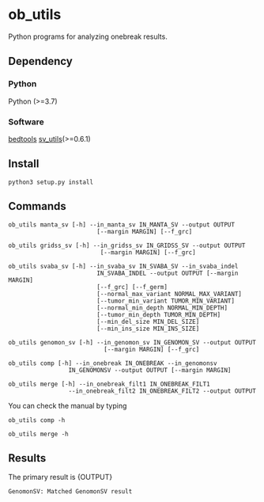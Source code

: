 # ob_utils
Python programs for analyzing onebreak results.

## Dependency

### Python
Python (>=3.7)

### Software
[bedtools](http://bedtools.readthedocs.org/en/latest/)
[sv_utils](https://github.com/friend1ws/sv_utils)(>=0.6.1)

## Install

```
python3 setup.py install
```

## Commands

```
ob_utils manta_sv [-h] --in_manta_sv IN_MANTA_SV --output OUTPUT
                         [--margin MARGIN] [--f_grc]
```
```
ob_utils gridss_sv [-h] --in_gridss_sv IN_GRIDSS_SV --output OUTPUT
                          [--margin MARGIN] [--f_grc]
```
```
ob_utils svaba_sv [-h] --in_svaba_sv IN_SVABA_SV --in_svaba_indel
                         IN_SVABA_INDEL --output OUTPUT [--margin MARGIN]
                         [--f_grc] [--f_germ]
                         [--normal_max_variant NORMAL_MAX_VARIANT]
                         [--tumor_min_variant TUMOR_MIN_VARIANT]
                         [--normal_min_depth NORMAL_MIN_DEPTH]
                         [--tumor_min_depth TUMOR_MIN_DEPTH]
                         [--min_del_size MIN_DEL_SIZE]
                         [--min_ins_size MIN_INS_SIZE]
```
```
ob_utils genomon_sv [-h] --in_genomon_sv IN_GENOMON_SV --output OUTPUT
                           [--margin MARGIN] [--f_grc]
```
```
ob_utils comp [-h] --in_onebreak IN_ONEBREAK --in_genomonsv
                 IN_GENOMONSV --output OUTPUT [--margin MARGIN]
```
```
ob_utils merge [-h] --in_onebreak_filt1 IN_ONEBREAK_FILT1
                 --in_onebreak_filt2 IN_ONEBREAK_FILT2 --output OUTPUT
```

You can check the manual by typing
```
ob_utils comp -h
```
```
ob_utils merge -h
```

## Results

The primary result is {OUTPUT}

    GenomonSV: Matched GenomonSV result
